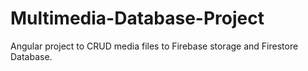 # Multimedia-Database-Project
Angular project to CRUD media files to Firebase storage and Firestore Database.
